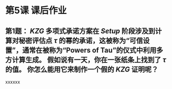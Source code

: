 # 第5课 课后作业

## 第1题：  $KZG$ 多项式承诺方案在 $Setup$ 阶段涉及到计算对秘密评估点 $\tau$ 的幂的承诺，这被称为“可信设置”，通常在被称为“Powers of Tau”的仪式中利用多方计算生成。 假如说有一天，你在一张纸条上找到了 $\tau$ 的值。 你怎么能用它来制作一个假的 $KZG$ 证明呢？

xxxxxx
